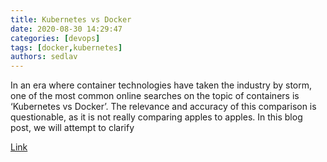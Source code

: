 ```yaml
---
title: Kubernetes vs Docker 
date: 2020-08-30 14:29:47
categories: [devops]
tags: [docker,kubernetes]
authors: sedlav
---
```


In an era where container technologies have taken the industry by storm, one of the most common online searches on the topic of containers is ‘Kubernetes vs Docker’. The relevance and accuracy of this comparison is questionable, as it is not really comparing apples to apples. In this blog post, we will attempt to clarify

[Link](https://ubuntu.com//blog/kubernetes-versus-docker)
